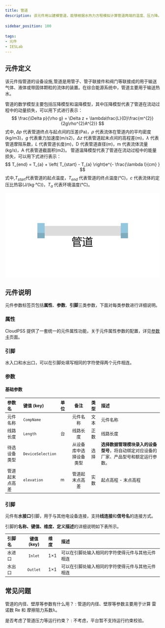 ```yaml
---
title: 管道
description: 该元件用以建模管道，能够根据水热力方程模拟计算管道两端的温度、压力降。

sidebar_position: 100

tags: 
- 元件
- IESLab
---
```


## 元件定义

该元件指管道的设备设施,管道是用管子、管子联接件和阀门等联接成的用于输送气体、液体或带固体颗粒的流体的装置。在综合能源系统中，管道主要用于输送热水。


管道的数学模型主要包括压降模型和温降模型，其中压降模型代表了管道在流动过程中的动量损失，可以用下式进行表示：
 $$
 \frac{\Delta p}{\rho g} = \Delta z + \lambda\frac{L}{D}\frac{m^{2}}{2g\rho^{2}A^{2}}
 $$
式中, $\Delta p$ 代表管道终点与起点间的压差(Pa)，$ρ$ 代表流体在管道内的平均密度(kg/m3)，$g$ 代表重力加速度(m/s2)，$\Delta z$ 代表管道起末点间的高程差(m)，$λ$ 代表管道摩阻系数，$L$ 代表管道长度(m)，D 代表管道直径(m)，m 代表流体流量(kg/s)，A 代表管道截面积(m2)。 
管道温降模型代表了管道在流动过程中的能量损失，可以用下式进行表示：
 $$
  T_{end} = T_{a} + \left( T_{start} - T_{a} \right)e^{- \frac{\lambda l}{cm} } 
  $$
 式中,$T_{start}$代表管道的起点温度，$T_{end}$  代表管道的终点温度(℃)，$c$ 代表流体的定压比热容(J/(kg·℃))，$T_a$ 代表环境温度(℃)。

![管道 =x200](./IES-HD-3Pipe.png )

## 元件说明

元件参数标签页包括**属性**、**参数**、**引脚**三类参数，下面对每类参数进行详细说明。

### 属性

CloudPSS 提供了一套统一的元件属性功能，关于元件属性参数的配置，详见[参数卡](docs/documents/software/10-xstudio/20-simstudio/40-workbench/20-function-zone/30-design-tab/30-param-panel/index.md)页面。


### 引脚
水入口和水出口，可以在引脚处填写相同的字符使得两个元件相连。

### 参数

#### 基础参数

| 参数名 | 键值 (key) | 单位 | 备注 | 类型 | 描述 |
| :--- | :--- | :--- | :--: | :--- | :--- |
| 元件名称 | `CompName` |  | 元件名称 | 文本 | 元件名称 |
| 线路长度 | `Length` | 台 | 线路长度 | 正数 | 线路长度 |
| 待选设备类型 | `DeviceSelection` |  | 从设备库中选择设备类型 | 选择 | **选择数据管理模块录入的设备型号**，将自动绑定对应设备的厂家、产品型号和额定运行参数。|
| 管道起末点高差 | `elevation` | m | 管道起末点高差 | 实数 | 起点高程 - 末点高程 |

### 引脚

元件有**水接口**引脚，用于与其他电设备连接，支持**线连接**和**信号名**的连接方式。

引脚的**名称、键值、维度、定义描述**的详细说明如下表所示。

| 引脚名 | 键值 (key)  | 维度 | 描述 |
| :--- | :--: | :--- | :--- |
| 水进口 | `Inlet` | 1×1 | 可以在引脚处输入相同的字符使得元件与其他元件相连|
| 水出口 | `Outlet` | 1×1 | 可以在引脚处输入相同的字符使得元件与其他元件相连|

## 常见问题

管道的内径、壁厚等参数有什么用？
:   管道的内径、壁厚等参数主要用于计算 雷诺数 Re 和 摩擦阻力系数λ。

是否考虑了管道压力等运行约束？
:   不考虑，平台暂不支持运行约束校验。
